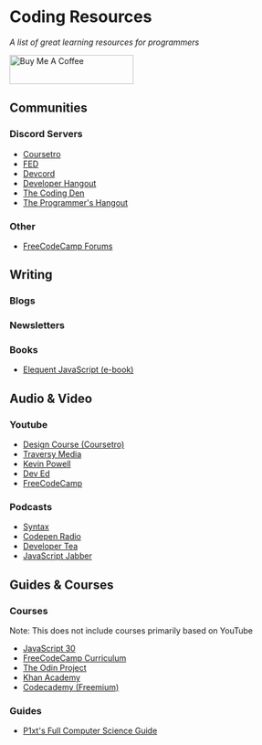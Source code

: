 # Coding Resources
*A list of great learning resources for programmers*

<a href="https://www.buymeacoffee.com/b3u" target="_blank"><img src="https://cdn.buymeacoffee.com/buttons/lato-black.png" alt="Buy Me A Coffee" height="51px" width="217px"></a>

## Communities
### Discord Servers
  - [Coursetro](https://discord.gg/a27CKAF)
  - [FED](https://discord.gg/kx7pk6J)
  - [Devcord](https://discord.gg/devcord)
  - [Developer Hangout](https://discord.gg/developers)
  - [The Coding Den](https://discord.gg/code)
  - [The Programmer's Hangout](https://discord.gg/BQN6BYE)
### Other
  - [FreeCodeCamp Forums](https://freecodecamp.org/forum)
## Writing
### Blogs
### Newsletters
### Books
  - [Elequent JavaScript (e-book)](https://eloquentjavascript.net/)
## Audio & Video
### Youtube
  - [Design Course (Coursetro)](https://www.youtube.com/channel/UCVyRiMvfUNMA1UPlDPzG5Ow)
  - [Traversy Media](https://www.youtube.com/channel/UC29ju8bIPH5as8OGnQzwJyA)
  - [Kevin Powell](https://www.youtube.com/channel/UCJZv4d5rbIKd4QHMPkcABCw)
  - [Dev Ed](https://www.youtube.com/channel/UClb90NQQcskPUGDIXsQEz5Q)
  - [FreeCodeCamp](https://www.youtube.com/channel/UC8butISFwT-Wl7EV0hUK0BQ)
### Podcasts
  - [Syntax](https://syntax.fm/)
  - [Codepen Radio](https://blog.codepen.io/radio/)
  - [Developer Tea](https://spec.fm/podcasts/developer-tea)
  - [JavaScript Jabber](https://devchat.tv/js-jabber/)
## Guides & Courses
### Courses
Note: This does not include courses primarily based on YouTube
  - [JavaScript 30](https://javascript30.com)
  - [FreeCodeCamp Curriculum](https://freecodecamp.org/learn)
  - [The Odin Project](https://www.theodinproject.com)
  - [Khan Academy](https://www.khanacademy.org/computing)
  - [Codecademy (Freemium)](https://www.codecademy.com)
### Guides
  - [P1xt's Full Computer Science Guide](https://github.com/P1xt/p1xt-guides)
